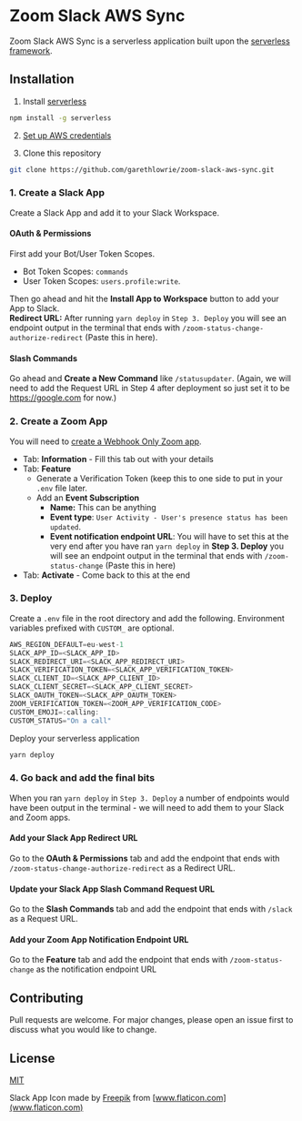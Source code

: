 # Zoom Slack AWS Sync

Zoom Slack AWS Sync is a serverless application built upon the [serverless framework](https://www.serverless.com/framework/docs/).

## Installation

1. Install [serverless](https://www.serverless.com/framework/docs/providers/aws/guide/installation/)

```bash
npm install -g serverless
```

2. [Set up AWS credentials](https://www.serverless.com/framework/docs/providers/aws/guide/credentials/)

3. Clone this repository

```bash
git clone https://github.com/garethlowrie/zoom-slack-aws-sync.git
```

### 1. Create a Slack App

Create a Slack App and add it to your Slack Workspace.

#### OAuth & Permissions

First add your Bot/User Token Scopes.

-   Bot Token Scopes: `commands`
-   User Token Scopes: `users.profile:write`.

Then go ahead and hit the **Install App to Workspace** button to add your App to Slack.  
**Redirect URL:** After running `yarn deploy` in `Step 3. Deploy` you will see an endpoint output in the terminal that ends with `/zoom-status-change-authorize-redirect` (Paste this in here).

#### Slash Commands

Go ahead and **Create a New Command** like `/statusupdater`. (Again, we will need to add the Request URL in Step 4 after deployment so just set it to be https://google.com for now.)

### 2. Create a Zoom App

You will need to [create a Webhook Only Zoom app](https://marketplace.zoom.us/develop/create).

-   Tab: **Information** - Fill this tab out with your details
-   Tab: **Feature**
    -   Generate a Verification Token (keep this to one side to put in your `.env` file later.
    -   Add an **Event Subscription**
        -   **Name:** This can be anything
        -   **Event type**: `User Activity - User's presence status has been updated`.
        -   **Event notification endpoint URL**: You will have to set this at the very end after you have ran `yarn deploy` in **Step 3. Deploy** you will see an endpoint output in the terminal that ends with `/zoom-status-change` (Paste this in here)
-   Tab: **Activate** - Come back to this at the end

### 3. Deploy

Create a `.env` file in the root directory and add the following. Environment variables prefixed with `CUSTOM_` are optional.

```javascript
AWS_REGION_DEFAULT=eu-west-1
SLACK_APP_ID=<SLACK_APP_ID>
SLACK_REDIRECT_URI=<SLACK_APP_REDIRECT_URI>
SLACK_VERIFICATION_TOKEN=<SLACK_APP_VERIFICATION_TOKEN>
SLACK_CLIENT_ID=<SLACK_APP_CLIENT_ID>
SLACK_CLIENT_SECRET=<SLACK_APP_CLIENT_SECRET>
SLACK_OAUTH_TOKEN=<SLACK_APP_OAUTH_TOKEN>
ZOOM_VERIFICATION_TOKEN=<ZOOM_APP_VERIFICATION_CODE>
CUSTOM_EMOJI=:calling:
CUSTOM_STATUS="On a call"
```

Deploy your serverless application

```javascript
yarn deploy
```

### 4. Go back and add the final bits

When you ran `yarn deploy` in `Step 3. Deploy` a number of endpoints would have been output in the terminal - we will need to add them to your Slack and Zoom apps.

#### Add your Slack App Redirect URL

Go to the **OAuth & Permissions** tab and add the endpoint that ends with `/zoom-status-change-authorize-redirect` as a Redirect URL.

#### Update your Slack App Slash Command Request URL

Go to the **Slash Commands** tab and add the endpoint that ends with `/slack` as a Request URL.

#### Add your Zoom App Notification Endpoint URL

Go to the **Feature** tab and add the endpoint that ends with `/zoom-status-change` as the notification endpoint URL

## Contributing

Pull requests are welcome. For major changes, please open an issue first to discuss what you would like to change.

## License

[MIT](https://choosealicense.com/licenses/mit/)

Slack App Icon made by [Freepik](https://www.flaticon.com/authors/freepik) from [www.flaticon.com](www.flaticon.com)

